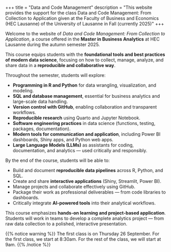 +++
title = "Data and Code Management"
description = "This website provides the support for the class Data and Code Management: From Collection to Application given at the Faculty of Business and Economics (HEC Lausanne) of the University of Lausanne in Fall (currently 2025)"
+++

Welcome to the website of *Data and Code Management: From Collection to Application*, a course offered in the **Master in Business Analytics** at HEC Lausanne during the autumn semester 2025.

This course equips students with the **foundational tools and best practices of modern data science**, focusing on how to collect, manage, analyze, and share data in a **reproducible and collaborative way**.

Throughout the semester, students will explore:

* **Programming in R and Python** for data wrangling, visualization, and modeling.
* **SQL and database management**, essential for business analytics and large-scale data handling.
* **Version control with GitHub**, enabling collaboration and transparent workflows.
* **Reproducible research** using Quarto and Jupyter Notebook.
* **Software engineering practices** in data science (functions, testing, packages, documentation).
* **Modern tools for communication and application**, including Power BI dashboards, Shiny apps, and Python web apps.
* **Large Language Models (LLMs)** as assistants for coding, documentation, and analytics — used critically and responsibly.

By the end of the course, students will be able to:

* Build and document **reproducible data pipelines** across R, Python, and SQL.
* Create and share **interactive applications** (Shiny, Streamlit, Power BI).
* Manage projects and collaborate effectively using GitHub.
* Package their work as professional deliverables — from code libraries to dashboards.
* Critically integrate **AI-powered tools** into their analytical workflows.

This course emphasizes **hands-on learning and project-based application**. Students will work in teams to develop a complete analytics project — from raw data collection to a polished, interactive presentation.

{{% notice warning %}}
The first class is on Thursday 26 September. 
For the first class, we start at 8:30am.
For the rest of the class, we will start at 9am.
{{% /notice %}}
